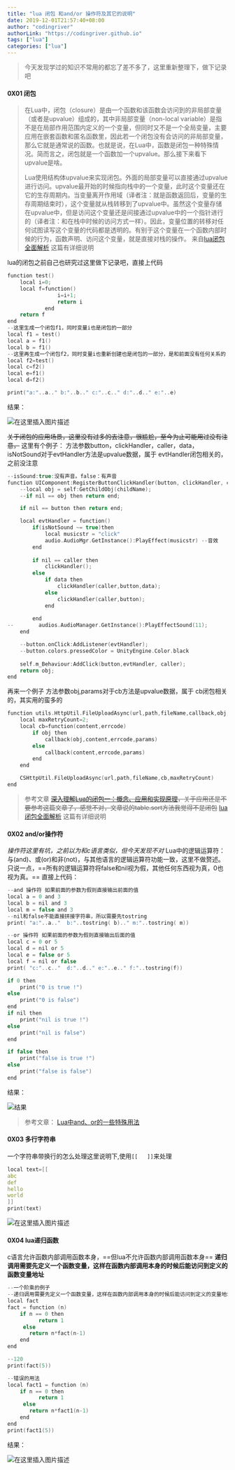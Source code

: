```yaml
---
title: "lua 闭包 和and/or 操作符及其它的说明"
date: 2019-12-01T21:57:40+08:00
author: "codingriver"
authorLink: "https://codingriver.github.io"
tags: ["lua"]
categories: ["lua"]
---
```


<!--more-->

>今天发现学过的知识不常用的都忘了差不多了，这里重新整理下，做下记录吧

####  0X01 闭包

>在Lua中，闭包（closure）是由一个函数和该函数会访问到的非局部变量（或者是upvalue）组成的，其中非局部变量（non-local variable）是指不是在局部作用范围内定义的一个变量，但同时又不是一个全局变量，主要应用在嵌套函数和匿名函数里，因此若一个闭包没有会访问的非局部变量，那么它就是通常说的函数。也就是说，在Lua中，函数是闭包一种特殊情况。简而言之，闭包就是一个函数加一个upvalue。那么接下来看下upvalue是啥。
>
>Lua使用结构体upvalue来实现闭包。外面的局部变量可以直接通过upvalue进行访问。upvalue最开始的时候指向栈中的一个变量，此时这个变量还在它的生存周期内。当变量离开作用域（译者注：就是函数返回后，变量的生存周期结束时），这个变量就从栈转移到了upvalue中。虽然这个变量存储在upvalue中，但是访问这个变量还是间接通过upvalue中的一个指针进行的（译者注：和在栈中时候的访问方式一样）。因此，变量位置的转移对任何试图读写这个变量的代码都是透明的。有别于这个变量在一个函数内部时候的行为，函数声明、访问这个变量，就是直接对栈的操作。
>来自[lua闭包全面解析](https://blog.csdn.net/peter_teng/article/details/52750022) 这篇有详细说明


lua的闭包之前自己也研究过这里做下记录吧，直接上代码
```c
function test()
	local i=0;
	local f=function()
				i=i+1;
				return i
			end
	return f
end
--这里生成一个闭包f1，同时变量i也是闭包的一部分
local f1 = test()
local a = f1()
local b = f1()
--这里再生成一个闭包f2，同时变量i也重新创建也是闭包的一部分，是和前面没有任何关系的
local f2=test()
local c=f2()
local e=f1()
local d=f2()

print("a:"..a.." b:"..b.." c:"..c.." d:"..d.." e:"..e)


```

结果：
  
  

![在这里插入图片描述](https://img-blog.csdn.net/20181011195056786?watermark/2/text/aHR0cHM6Ly9ibG9nLmNzZG4ubmV0L2NvZGluZ3JpdmVy/font/5a6L5L2T/fontsize/400/fill/I0JBQkFCMA==/dissolve/70)  


~~关于闭包的应用场景，这里没有过多的去注意，很尴尬，至今为止可能用过没有注意，~~ 
这里有个例子：
方法参数button，clickHandler，caller，data，isNotSound对于evtHandler方法是upvalue数据，属于 evtHandler闭包相关的，之前没注意
```c
--isSound:true:没有声音。false：有声音
function UIComponent:RegisterButtonClickHandler(button, clickHandler, caller,data,isNotSound)  
    --local obj = self:GetChildObj(childName);
    --if nil == obj then return end;

    if nil == button then return end;

    local evtHandler = function()
        if(isNotSound ~= true)then
            local musicstr = "click"
            audio.AudioMgr.GetInstance():PlayEffect(musicstr) --音效
        end
        
        if nil == caller then
            clickHandler();
        else
            if data then
                clickHandler(caller,button,data);
            else
                clickHandler(caller,button);
            end
             
        end
--        audios.AudioManager.GetInstance():PlayEffectSound(11);
    end

    --button.onClick:AddListener(evtHandler);
    --button.colors.pressedColor = UnityEngine.Color.black
 
    self.m_Behaviour:AddClick(button,evtHandler, caller);
    return obj;
end
```
再来一个例子
方法参数obj,params对于cb方法是upvalue数据，属于 cb闭包相关的，其实用的蛮多的
```c
function utils.HttpUtil.FileUploadAsync(url,path,fileName,callback,obj,params)
    local maxRetryCount=2;
    local cb=function(content,errcode)
        if obj then
            callback(obj,content,errcode,params)
        else
            callback(content,errcode,params)
        end
    end    

    CSHttpUtil.FileUploadAsync(url,path,fileName,cb,maxRetryCount)
end
```
> 参考文章
~~[深入理解Lua的闭包一：概念、应用和实现原理](https://blog.csdn.net/maximuszhou/article/details/44280109)，关于应用还是不要参考这篇文章了，感觉不对，文章说的table.sort方法我觉得不是闭包~~ 
> [lua闭包全面解析](https://blog.csdn.net/peter_teng/article/details/52750022) 这篇有详细说明

####  0X02 and/or操作符

*操作符这里有坑，之前以为和c语言类似，但今天发现不对*
Lua中的逻辑运算符：与(and)、或(or)和非(not)，与其他语言的逻辑运算符功能一致，这里不做赘述。只说一点，==所有的逻辑运算符将false和nil视为假，其他任何东西视为真，0也视为真。==
直接上代码：
```c
--and 操作符 如果前面的参数为假则直接输出前面的值
local a = 0 and 3
local b = nil and 3
local m = false and 3
--nil和false不能直接拼接字符串，所以需要先tostring
print( "a:"..a.."  b:"..tostring( b).." m:"..tostring( m))

--or 操作符 如果前面的参数为假则直接输出后面的值
local c = 0 or 5
local d = nil or 5
local e = false or 5
local f = nil or false
print( "c:"..c.."  d:"..d.." e:"..e.." f:"..tostring(f))

if 0 then
	print("0 is true !")
else
	print("0 is false")
end
if nil then
	print("nil is true !")
else
	print("nil is false")
end

if false then
	print("false is true !")
else
	print("false is false")
end


```
结果：
  

![结果](https://img-blog.csdn.net/20181011202238228?watermark/2/text/aHR0cHM6Ly9ibG9nLmNzZG4ubmV0L2NvZGluZ3JpdmVy/font/5a6L5L2T/fontsize/400/fill/I0JBQkFCMA==/dissolve/70)  

>参考文章：
>[Lua中and、or的一些特殊用法](https://blog.csdn.net/gzy252050968/article/details/50513100/)

####  0X03 多行字符串

一个字符串带换行的怎么处理这里说明下,使用`[[   ]]`来处理
```c
local text=[[
abc
def
hello
world
]]
print(text)
```
  
  

![在这里插入图片描述](https://img-blog.csdn.net/20181011203321427?watermark/2/text/aHR0cHM6Ly9ibG9nLmNzZG4ubmV0L2NvZGluZ3JpdmVy/font/5a6L5L2T/fontsize/400/fill/I0JBQkFCMA==/dissolve/70)  


####  0X04 lua递归函数

c语言允许函数内部调用函数本身，==但lua不允许函数内部调用函数本身==
**递归调用需要先定义一个函数变量，这样在函数内部调用本身的时候后能访问到定义的函数变量地址**
```c
--一个阶乘的例子
--递归调用需要先定义一个函数变量，这样在函数内部调用本身的时候后能访问到定义的变量地址
local fact
fact = function (n)
    if n == 0 then
          return 1 
     else
       return n*fact(n-1)
    end
end

--120
print(fact(5))

--错误的用法
local fact1 = function (n)
    if n == 0 then
          return 1 
     else
       return n*fact1(n-1)
    end
end
print(fact1(5))
```
结果：
  
  

![在这里插入图片描述](https://img-blog.csdn.net/20181011203830657?watermark/2/text/aHR0cHM6Ly9ibG9nLmNzZG4ubmV0L2NvZGluZ3JpdmVy/font/5a6L5L2T/fontsize/400/fill/I0JBQkFCMA==/dissolve/70)  


